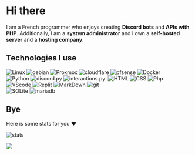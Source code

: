 # Hi there

I am a French programmer who enjoys creating **Discord bots** and **APIs with PHP**. Additionally, I am a **system administrator** and i own a **self-hosted server** and a **hosting company**.


## Technologies I use

<p>
  <img alt="Linux" src="https://img.shields.io/badge/-Linux-informational?style=for-the-badge&logo=linux&logoColor=white&color=FCC624" />
 <img alt="debian" src="https://img.shields.io/badge/debian-%23A81D33.svg?&style=for-the-badge&logo=debian&logoColor=white" />
  <img alt="Proxmox" src="https://img.shields.io/badge/-Proxmox-informational?style=for-the-badge&logo=proxmox&logoColor=white&color=E57000" />
 <img alt="cloudflare" src="https://img.shields.io/badge/cloudflare-%23F38020.svg?&style=for-the-badge&logo=cloudflare&logoColor=white" />
 <img alt="pfsense" src="https://img.shields.io/badge/pfsense-%23212121.svg?&style=for-the-badge&logo=pfsense&logoColor=white" />
  <img alt="Docker" src="https://img.shields.io/badge/-Docker-informational?style=for-the-badge&logo=docker&logoColor=white&color=2496ED" />
  <br />
  <img alt="Python" src="https://img.shields.io/badge/Python-3776AB?style=for-the-badge&logo=python&logoColor=white">
  <img alt="discord.py" src="https://img.shields.io/badge/discord.py-blue.svg?&style=for-the-badge&logo=discord&logoColor=white">
  <img alt="interactions.py" src="https://img.shields.io/badge/interactions.py-blue.svg?&style=for-the-badge&logo=discord&logoColor=white">
  <img alt="" src="">
  <img alt="HTML" src="https://img.shields.io/badge/-HTML-informational?style=for-the-badge&logo=html5&logoColor=white&color=E34F26" />
  <img alt="CSS" src="https://img.shields.io/badge/-CSS-informational?style=for-the-badge&logo=css3&logoColor=white&color=1572B6" />
  <img alt="Php" src="https://img.shields.io/badge/php-%23777BB4.svg?&style=for-the-badge&logo=php&logoColor=white" />
  <br />
  <img alt="VScode" src="https://img.shields.io/badge/Visual_Studio_Code-0078D4?style=for-the-badge&logo=visual%20studio%20code&logoColor=white">
  <img alt="Replit" src="https://img.shields.io/badge/replit-667881?style=for-the-badge&logo=replit&logoColor=white">
  <img alt="MarkDown" src="https://img.shields.io/badge/Markdown-000000?style=for-the-badge&logo=markdown&logoColor=white">
  <img alt="git" src="https://img.shields.io/badge/-Git-informational?style=for-the-badge&logo=git&logoColor=white&color=F05032" />

  <br />
  <img alt="SQLite" src="https://img.shields.io/badge/-SQLite-informational?style=for-the-badge&logo=sqlite&logoColor=white&color=47A248" />
  <img alt="mariadb" src="https://img.shields.io/badge/mariadb-%23003545.svg?&style=for-the-badge&logo=mariadb&logoColor=white" />
</p>

## Bye
Here is some stats for you ❤️

![stats](https://github-readme-stats.vercel.app/api?username=boomerangBS&count_private=true&show_icons=true&theme=highcontrast)

[![](https://visitcount.itsvg.in/api?id=BoomerangBS&label=Profile%20Views&color=12&icon=1&pretty=true)](https://visitcount.itsvg.in)
